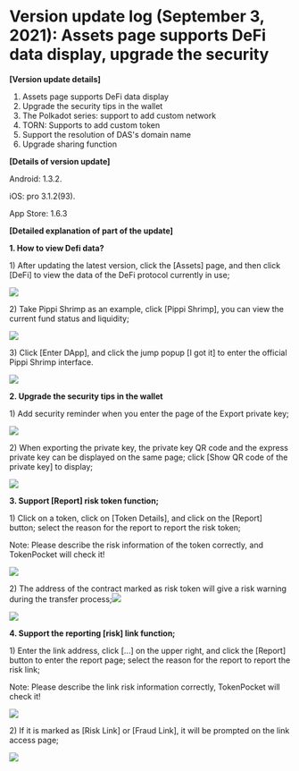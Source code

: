 # Version update log \(September 3, 2021\): Assets page supports DeFi data display, upgrade the security

**\[Version update details\]**  
1. Assets page supports DeFi data display  
2. Upgrade the security tips in the wallet  
3. The Polkadot series: support to add custom network  
4. TORN: Supports to add custom token  
5. Support the resolution of DAS's domain name  
6. Upgrade sharing function

**\[Details of version update\]**

Android: 1.3.2.

iOS: pro 3.1.2\(93\).

App Store: 1.6.3

**\[Detailed explanation of part of the update\]**

**1. How to view Defi data?**

1\) After updating the latest version, click the \[Assets\] page, and then click \[DeFi\] to view the data of the DeFi protocol currently in use;

![](../../.gitbook/assets/group-18728.png)



2\) Take Pippi Shrimp as an example, click \[Pippi Shrimp\], you can view the current fund status and liquidity;

![](../../.gitbook/assets/group-18729.png)

3\) Click \[Enter DApp\], and click the jump popup \[I got it\] to enter the official Pippi Shrimp interface.

![](../../.gitbook/assets/group-18730.png)

**2. Upgrade the security tips in the wallet**

1\) Add security reminder when you enter the page of the Export private key;

![](../../.gitbook/assets/group-18731.png)

2\) When exporting the private key, the private key QR code and the express private key can be displayed on the same page; click \[Show QR code of the private key\] to display;

![](../../.gitbook/assets/group-18732.png)

**3. Support \[Report\] risk token function;**

1\) Click on a token, click on \[Token Details\], and click on the \[Report\] button; select the reason for the report to report the risk token;

Note: Please describe the risk information of the token correctly, and TokenPocket will check it!

![](../../.gitbook/assets/group-18733.png)

2\) The address of the contract marked as risk token will give a risk warning during the transfer process;![](file:////private/var/folders/xn/px2zw5x17nz2m4v0rfc89gp40000gn/T/com.kingsoft.wpsoffice.mac/wps-mac/ksohtml/wpsx69qTZ.jpg)

![](../../.gitbook/assets/group-18734.png)

**4. Support the reporting \[risk\] link function;**

1\) Enter the link address, click \[...\] on the upper right, and click the \[Report\] button to enter the report page; select the reason for the report to report the risk link;

Note: Please describe the link risk information correctly, TokenPocket will check it!

![](../../.gitbook/assets/group-18735.png)

2\) If it is marked as \[Risk Link\] or \[Fraud Link\], it will be prompted on the link access page;

![](../../.gitbook/assets/wechatimg251.png)

